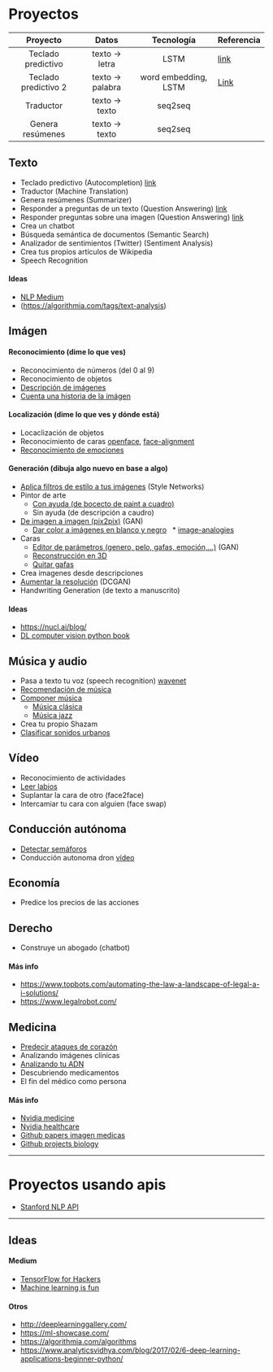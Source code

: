 # Proyectos

|      Proyecto      |      Datos       | Tecnología | Referencia |
|:------------------:|:----------------:|:----------:|------------|
| Teclado predictivo | texto -> letra   | LSTM       | [link](https://medium.com/@curiousily/making-a-predictive-keyboard-using-recurrent-neural-networks-tensorflow-for-hackers-part-v-3f238d824218) |
| Teclado predictivo 2 | texto -> palabra | word embedding, LSTM | [Link](https://github.com/dipendra009/Text-generation) |
| Traductor          | texto -> texto   | seq2seq    | |
| Genera resúmenes   | texto -> texto   | seq2seq    | |

## Texto


* Teclado predictivo (Autocompletion) [link](https://medium.com/@curiousily/making-a-predictive-keyboard-using-recurrent-neural-networks-tensorflow-for-hackers-part-v-3f238d824218)
* Traductor (Machine Translation)
* Genera resúmenes (Summarizer)
* Responder a preguntas de un texto (Question Answering) [link](https://github.com/vinhkhuc/MemN2N-babi-python)
* Responder preguntas sobre una imagen (Question Answering) [link](https://github.com/abhshkdz/neural-vqa)
* Crea un chatbot
* Búsqueda semántica de documentos (Semantic Search)
* Analizador de sentimientos (Twitter) (Sentiment Analysis)
* Crea tus propios artículos de Wikipedia
* Speech Recognition

#### Ideas
* [NLP Medium](https://codeburst.io/nlp-fundamental-where-humans-team-up-with-machines-to-help-it-speak-ac8c6dbaba88)
* (https://algorithmia.com/tags/text-analysis)

## Imágen

#### Reconocimiento (dime lo que ves)
* Reconocimiento de números (del 0 al 9)
* Reconocimiento de objetos
* [Descripción de imágenes](https://github.com/karpathy/neuraltalk2)
* [Cuenta una historia de la imágen](https://github.com/ryankiros/neural-storyteller)

#### Localización (dime lo que ves y dónde está)
* Locaclización de objetos
* Reconocimiento de caras [openface](https://github.com/cmusatyalab/openface), [face-alignment](https://github.com/1adrianb/face-alignment)
* [Reconocimiento de emociones](https://github.com/oarriaga/face_classification)

#### Generación (dibuja algo nuevo en base a algo)
* [Aplica filtros de estilo a tus imágenes](https://github.com/jcjohnson/neural-style) (Style Networks)
* Pintor de arte
   * [Con ayuda (de bocecto de paint a cuadro)](https://github.com/alexjc/neural-doodle)
   * Sin ayuda (de descripción a caudro)
* [De imagen a imagen (pix2pix)](https://github.com/phillipi/pix2pix)  (GAN)
   * [Dar color a imágenes en blanco y negro](https://github.com/pavelgonchar/colornet)
   * [image-analogies](https://github.com/awentzonline/image-analogies)
* Caras
   * [Editor de parámetros (genero, pelo, gafas, emoción,...)](https://github.com/ajbrock/Neural-Photo-Editor) (GAN)
   * [Reconstrucción en 3D](https://github.com/AaronJackson/vrn)
   * [Quitar gafas](https://blog.insightdatascience.com/isee-removing-eyeglasses-from-faces-using-deep-learning-d4e7d935376f)
* Crea imagenes desde descripciones
* [Aumentar la resolución](https://github.com/david-gpu/srez) (DCGAN)
* Handwriting Generation (de texto a manuscrito)

#### Ideas
* https://nucl.ai/blog/
* [DL computer vision python book](https://www.pyimagesearch.com/deep-learning-computer-vision-python-book/)

## Música y audio
* Pasa a texto tu voz (speech recognition) [wavenet](https://github.com/ibab/tensorflow-wavenet)
* [Recomendación de música](https://towardsdatascience.com/using-word2vec-for-music-recommendations-bb9649ac2484)
* [Componer música](http://www.hexahedria.com/2015/08/03/composing-music-with-recurrent-neural-networks/)
   * [Música clásica](https://github.com/hexahedria/biaxial-rnn-music-composition)
   * [Música jazz](https://deepjazz.io/)
* Crea tu propio Shazam
* [Clasificar sonidos urbanos](https://github.com/aqibsaeed/Urban-Sound-Classification)

## Vídeo
* Reconocimiento de actividades
* [Leer labios](https://github.com/astorfi/lip-reading-deeplearning)
* Suplantar la cara de otro (face2face)
* Intercamiar tu cara con alguien (face swap)

## Conducción autónoma
* [Detectar semáforos](https://becominghuman.ai/traffic-light-detection-tensorflow-api-c75fdbadac62)
* Conducción autonoma dron [vídeo](https://www.youtube.com/watch?v=umRdt3zGgpU)

## Economía
* Predice los precios de las acciones

## Derecho
* Construye un abogado (chatbot)

#### Más info
* https://www.topbots.com/automating-the-law-a-landscape-of-legal-a-i-solutions/
* https://www.legalrobot.com/
    
## Medicina
* [Predecir ataques de corazón](https://github.com/jisaacso/DeepHeart)
* Analizando imágenes clínicas
* [Analizando tu ADN](https://research.googleblog.com/2017/12/deepvariant-highly-accurate-genomes.html)
* Descubriendo medicamentos
* El fin del médico como persona

#### Más info
* [Nvidia medicine](http://www.nvidia.com/object/deep-learning-in-medicine.html)
* [Nvidia healthcare](https://www.nvidia.com/en-us/deep-learning-ai/industries/healthcare/)
* [Github papers imagen medicas](https://github.com/albarqouni/Deep-Learning-for-Medical-Applications)
* [Github projects biology](https://github.com/hussius/deeplearning-biology)
 
---

# Proyectos usando apis
* [Stanford NLP API](https://stanfordnlp.github.io/CoreNLP/)

---

## Ideas

#### Medium
 * [TensorFlow for Hackers](https://medium.com/@curiousily)
 * [Machine learning is fun](https://medium.com/@ageitgey)

#### Otros
* http://deeplearninggallery.com/
* https://ml-showcase.com/
* https://algorithmia.com/algorithms
* https://www.analyticsvidhya.com/blog/2017/02/6-deep-learning-applications-beginner-python/

